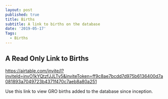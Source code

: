 ```yaml
---
layout: post
published: true
title: Births
subtitle: A link to births on the database
date: '2019-05-17'
Tags:
  - Births
---
```

## A Read Only Link to Births

https://airtable.com/invite/l?inviteId=invO1kYQtzfJJLTv5&inviteToken=ff9c8ae7bcdd7d975b6136400d7a081893a7049723b4371f470c7aeb8a80a251

Use this link to view GRO births added to the database since inception.